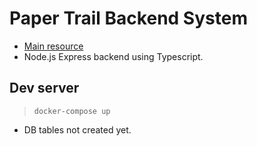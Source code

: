 # Paper Trail Backend System
- [Main resource](https://auth0.com/blog/use-typescript-to-create-a-secure-api-with-nodejs-and-express-getting-started/)
- Node.js Express backend using Typescript.

## Dev server

> ```docker-compose up```

* DB tables not created yet.